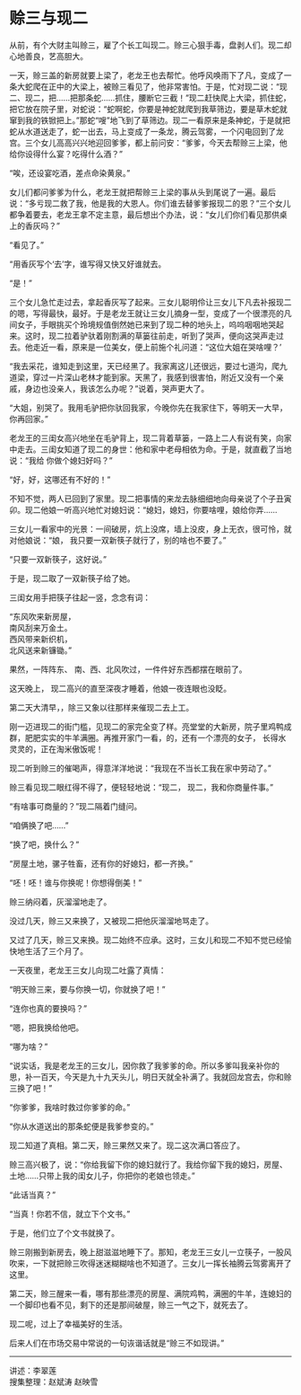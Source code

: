 # 赊三与现二

从前，有个大财主叫赊三，雇了个长工叫现二。赊三心狠手毒，盘剥人们。现二却心地善良，艺高胆大。

一天，赊三盖的新房就要上梁了，老龙王也去帮忙。他呼风唤雨下了凡，变成了一条大蛇爬在正中的大梁上，被赊三看见了，他非常害怕。于是，忙对现二说：“现二、现二，把……把那条蛇……抓住，腰断它三截！”现二赶快爬上大梁，抓住蛇，把它放在院子里，对蛇说：“蛇啊蛇，你要是神蛇就爬到我草筛边，要是草木蛇就窜到我的铁锨把上。”那蛇“嗖”地飞到了草筛边。现二一看原来是条神蛇，于是就把蛇从水道送走了，蛇一出去，马上变成了一条龙，腾云驾雾，一个闪电回到了龙宫。三个女儿高高兴兴地迎回爹爹，都上前问安：“爹爹，今天去帮赊三上梁，他给你设得什么宴？吃得什么酒？”

“唉，还设宴吃酒，差点命染黄泉。”

女儿们都问爹爹为什么，老龙王就把帮赊三上梁的事从头到尾说了一遍。最后说：“多亏现二救了我，他是我的大恩人。你们谁去替爹爹报现二的恩？”三个女儿都争着要去，老龙王拿不定主意，最后想出个办法，说：“女儿们你们看见那供桌上的香灰吗？”

“看见了。”

“用香灰写个‘去’字，谁写得又快又好谁就去。

“是！”

三个女儿急忙走过去，拿起香灰写了起来。三女儿聪明伶让三女儿下凡去补报现二的嗯，写得最快，最好。于是老龙王就让三女儿摘身一型，变成了一个很漂亮的凡间女子，手眼挑买个玲境规值倒然她已来到了现二种的地头上，呜呜咽咽地哭起来。这时，现二拉着驴驮着刚割满的草篓往前走，听到了哭声，便向这哭声走过去。他走近一看，原来是一位美女，便上前施个礼问道：“这位大姐在哭啥哩？’

“我去采花，谁知走到这里，天已经黑了。我家离这儿还很远，要过七道沟，爬九道梁，穿过一片深山老林才能到家。天黑了，我感到很害怕，附近又没有一个亲戚，身边也没亲人，我该怎么办呢？”说着，哭声更大了。

“大姐，别哭了。我用毛驴把你驮回我家，今晚你先在我家住下，等明天一大早，你再回家。”

老龙王的三闺女高兴地坐在毛驴背上，现二背着草篓，一路上二人有说有笑，向家中走去。三闺女知道了现二的身世：他和家中老母相依为命。于是，就直截了当地说：“我给 你做个媳妇好吗？”

“好，好，这哪还有不好的！”

不知不觉，两人已回到了家里。现二把事情的来龙去脉细细地向母亲说了个子丑寅卯。现二他娘一听高兴地忙对媳妇说：“媳妇，媳妇，你要啥哩，娘给你弄……

三女儿一看家中的光景：一间破房，炕上没席，墙上没皮，身上无衣，很可怜，就对他娘说：“娘， 我只要一双新筷子就行了，别的啥也不要了。”

“只要一双新筷子，这好说。”

于是，现二取了一双新筷子给了她。

三闺女用手把筷子往起一竖，念念有词：

“东风吹来新房屋，  
南风刮来万金土。  
西风带来新织机，  
北风送来新镰锄。”

果然，一阵阵东、 南、西、北风吹过，一件件好东西都摆在眼前了。

这天晚上， 现二高兴的直至深夜才睡着，他娘一夜连眼也没眨。

第二天大清早，，除三又象以往那样来催现二去上工。

刚一迈进现二的街门槛，见现二的家完全变了样。亮堂堂的大新房，院子里鸡鸭成群，肥肥实实的牛羊满圈。再推开家门一看，的，还有一个漂亮的女子， 长得水灵灵的，正在淘米傲饭呢！

现二听到赊三的催喝声，得意洋洋地说：“我现在不当长工我在家中劳动了。”

赊三看见现二眼红得不得了，便轻轻地说：“现二， 现二，我和你商量件事。”

“有啥事可商量的？”现二隔着门缝问。

“咱俩换了吧……”

“换了吧，换什么？”

“房屋土地，骡子牲畜，还有你的好媳妇，都一齐换。”

“呸！呸！谁与你换呢！你想得倒美！”

赊三纳闷着，灰溜溜地走了。

没过几天，赊三又来换了，又被现二把他灰溜溜地骂走了。

又过了几天，赊三又来换。现二始终不应承。这时，三女儿和现二不知不觉已经愉快地生活了三个月了。

一天夜里，老龙王三女儿向现二吐露了真情：

“明天赊三来，要与你换一切，你就换了吧！”

“连你也真的要换吗？”

“嗯，把我换给他吧。

“哪为啥？”

“说实话，我是老龙王的三女儿，因你救了我爹爹的命。所以多爹叫我亲补你的思，补一百天，今天是九十九天头儿，明日天就全补满了。我就回龙宫去，你和赊三换了吧！”

“你爹爹，我啥时救过你爹爹的命。”

“你从水道送出的那条蛇便是我爹参变的。”

现二知道了真相。第二天，赊三果然又来了。现二这次满口答应了。

赊三高兴极了，说：“你给我留下你的媳妇就行了。我给你留下我的媳妇，房屋、土地……只带上我的闺女儿子，你把你的老娘也领走。”

“此话当真？”

“当真！你若不信，就立下个文书。”

于是，他们立了个文书就换了。

赊三刚搬到新房去，晚上甜滋滋地睡下了。那知，老龙王三女儿一立筷子，一股风吹来，一下就把赊三吹得迷迷糊糊啥也不知道了。三女儿一挥长袖腾云驾雾离开了这里。

第二天，赊三醒来一看，哪有那些漂亮的房屋、满院鸡鸭，满圈的牛羊，连媳妇的一个脚印也看不见，剩下的还是那间破屋，赊三一气之下，就死去了。

现二呢，过上了幸福美好的生活。

后来人们在市场交易中常说的一句诙谐话就是“赊三不如现讲。”

---

讲述：李翠莲  
搜集整理：赵斌涛 赵映雪

